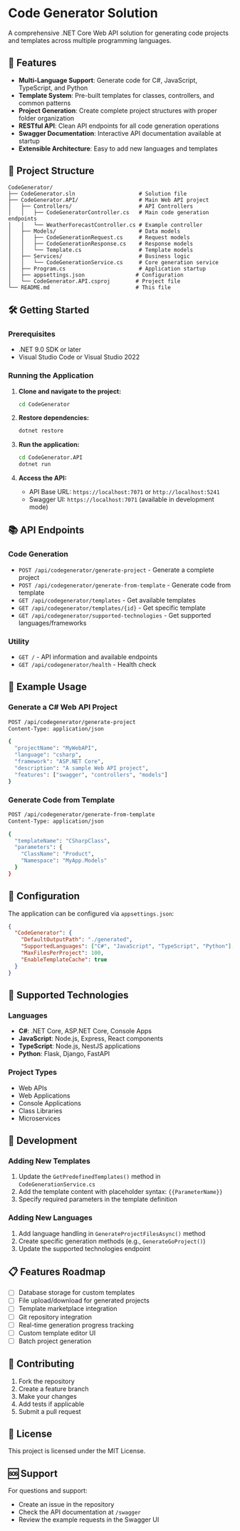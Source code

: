 # Code Generator Solution

A comprehensive .NET Core Web API solution for generating code projects and templates across multiple programming languages.

## 🚀 Features

- **Multi-Language Support**: Generate code for C#, JavaScript, TypeScript, and Python
- **Template System**: Pre-built templates for classes, controllers, and common patterns  
- **Project Generation**: Create complete project structures with proper folder organization
- **RESTful API**: Clean API endpoints for all code generation operations
- **Swagger Documentation**: Interactive API documentation available at startup
- **Extensible Architecture**: Easy to add new languages and templates

## 📁 Project Structure

```
CodeGenerator/
├── CodeGenerator.sln                    # Solution file
├── CodeGenerator.API/                   # Main Web API project
│   ├── Controllers/                     # API Controllers
│   │   ├── CodeGeneratorController.cs   # Main code generation endpoints
│   │   └── WeatherForecastController.cs # Example controller
│   ├── Models/                          # Data models
│   │   ├── CodeGenerationRequest.cs     # Request models
│   │   ├── CodeGenerationResponse.cs    # Response models
│   │   └── Template.cs                  # Template models
│   ├── Services/                        # Business logic
│   │   └── CodeGenerationService.cs     # Core generation service
│   ├── Program.cs                       # Application startup
│   ├── appsettings.json                # Configuration
│   └── CodeGenerator.API.csproj        # Project file
└── README.md                           # This file
```

## 🛠️ Getting Started

### Prerequisites

- .NET 9.0 SDK or later
- Visual Studio Code or Visual Studio 2022

### Running the Application

1. **Clone and navigate to the project:**
   ```bash
   cd CodeGenerator
   ```

2. **Restore dependencies:**
   ```bash
   dotnet restore
   ```

3. **Run the application:**
   ```bash
   cd CodeGenerator.API
   dotnet run
   ```

4. **Access the API:**
   - API Base URL: `https://localhost:7071` or `http://localhost:5241`
   - Swagger UI: `https://localhost:7071` (available in development mode)

## 📚 API Endpoints

### Code Generation
- `POST /api/codegenerator/generate-project` - Generate a complete project
- `POST /api/codegenerator/generate-from-template` - Generate code from template
- `GET /api/codegenerator/templates` - Get available templates
- `GET /api/codegenerator/templates/{id}` - Get specific template
- `GET /api/codegenerator/supported-technologies` - Get supported languages/frameworks

### Utility
- `GET /` - API information and available endpoints
- `GET /api/codegenerator/health` - Health check

## 🧪 Example Usage

### Generate a C# Web API Project

```bash
POST /api/codegenerator/generate-project
Content-Type: application/json

{
  "projectName": "MyWebAPI",
  "language": "csharp",
  "framework": "ASP.NET Core",
  "description": "A sample Web API project",
  "features": ["swagger", "controllers", "models"]
}
```

### Generate Code from Template

```bash
POST /api/codegenerator/generate-from-template
Content-Type: application/json

{
  "templateName": "CSharpClass",
  "parameters": {
    "ClassName": "Product",
    "Namespace": "MyApp.Models"
  }
}
```

## 🔧 Configuration

The application can be configured via `appsettings.json`:

```json
{
  "CodeGenerator": {
    "DefaultOutputPath": "./generated",
    "SupportedLanguages": ["C#", "JavaScript", "TypeScript", "Python"],
    "MaxFilesPerProject": 100,
    "EnableTemplateCache": true
  }
}
```

## 🎯 Supported Technologies

### Languages
- **C#**: .NET Core, ASP.NET Core, Console Apps
- **JavaScript**: Node.js, Express, React components
- **TypeScript**: Node.js, NestJS applications  
- **Python**: Flask, Django, FastAPI

### Project Types
- Web APIs
- Web Applications
- Console Applications
- Class Libraries
- Microservices

## 🔨 Development

### Adding New Templates

1. Update the `GetPredefinedTemplates()` method in `CodeGenerationService.cs`
2. Add the template content with placeholder syntax: `{{ParameterName}}`
3. Specify required parameters in the template definition

### Adding New Languages

1. Add language handling in `GenerateProjectFilesAsync()` method
2. Create specific generation methods (e.g., `GenerateGoProject()`)
3. Update the supported technologies endpoint

## 📋 Features Roadmap

- [ ] Database storage for custom templates
- [ ] File upload/download for generated projects
- [ ] Template marketplace integration
- [ ] Git repository integration
- [ ] Real-time generation progress tracking
- [ ] Custom template editor UI
- [ ] Batch project generation

## 🤝 Contributing

1. Fork the repository
2. Create a feature branch
3. Make your changes
4. Add tests if applicable
5. Submit a pull request

## 📄 License

This project is licensed under the MIT License.

## 🆘 Support

For questions and support:
- Create an issue in the repository
- Check the API documentation at `/swagger`
- Review the example requests in the Swagger UI